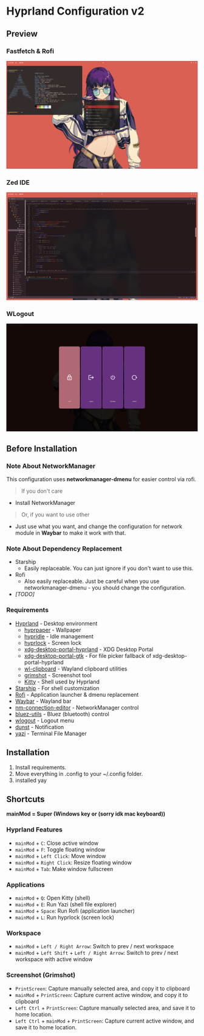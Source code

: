 # Hyprland Configuration v2

## Preview

### Fastfetch & Rofi
![Fastfetch & Rofi Preview Image](https://github.com/p-sw/hyprland-dotfiles-2/blob/main/previews/1-fastfetch-rofi.png?raw=true)

### Zed IDE
![Zed IDE Preview Image](https://github.com/p-sw/hyprland-dotfiles-2/blob/main/previews/2-zed.png?raw=true)

### WLogout
![WLogout Preview Image](https://github.com/p-sw/hyprland-dotfiles-2/blob/main/previews/3-wlogout.png?raw=true)

## Before Installation

### Note About NetworkManager

This configuration uses **networkmanager-dmenu** for easier control via rofi.  

> If you don't care

* Install NetworkManager

> Or, if you want to use other

* Just use what you want, and change the configuration for network module in **Waybar** to make it work with that.

### Note About Dependency Replacement

* Starship
  * Easily replaceable. You can just ignore if you don't want to use this.
* Rofi
  * Also easily replaceable. Just be careful when you use networkmanager-dmenu - you should change the configuration.
* _[TODO]_

### Requirements

* [Hyprland](https://hyprland.org) - Desktop environment
    * [hyprpaper](https://wiki.hyprland.org/Hypr-Ecosystem/hyprpaper/) - Wallpaper
    * [hypridle](https://wiki.hyprland.org/Hypr-Ecosystem/hypridle/) - Idle management
    * [hyprlock](https://wiki.hyprland.org/Hypr-Ecosystem/hyprlock/) - Screen lock
    * [xdg-desktop-portal-hyprland](https://wiki.hyprland.org/Hypr-Ecosystem/xdg-desktop-portal-hyprland/) - XDG Desktop Portal
    * [xdg-desktop-portal-gtk](https://wiki.hyprland.org/Useful-Utilities/xdg-desktop-portal-hyprland/#installing) - For file picker fallback of xdg-desktop-portal-hyprland
    * [wl-clipboard](https://github.com/bugaevc/wl-clipboard) - Wayland clipboard utilities
    * [grimshot](https://www.mankier.com/1/grimshot) - Screenshot tool
    * [Kitty](https://sw.kovidgoyal.net/kitty) - Shell used by Hyprland
* [Starship](https://starship.rs) - For shell customization
* [Rofi](https://github.com/davatorium/rofi) - Application launcher & dmenu replacement
* [Waybar](https://github.com/Alexays/Waybar) - Wayland bar
* [nm-connection-editor](https://gitlab.gnome.org/GNOME/network-manager-applet) - NetworkManager control
* [bluez-utils](https://www.bluez.org/) - Bluez (bluetooth) control
* [wlogout](https://github.com/ArtsyMacaw/wlogout) - Logout menu
* [dunst](https://github.com/dunst-project/dunst) - Notification
* [yazi](https://github.com/dunst-project/dunst) - Terminal File Manager

## Installation

1. Install requirements.
2. Move everything in .config to your ~/.config folder.
3. installed yay

## Shortcuts

**mainMod = Super (Windows key or (sorry idk mac keyboard))**

### Hyprland Features

* `mainMod` + `C`: Close active window
* `mainMod` + `F`: Toggle floating window
* `mainMod` + `Left Click`: Move window
* `mainMod` + `Right Click`: Resize floating window
* `mainMod` + `Tab`: Make window fullscreen

### Applications

* `mainMod` + `Q`: Open Kitty (shell)
* `mainMod` + `E`: Run Yazi (shell file explorer)
* `mainMod` + `Space`: Run Rofi (application launcher)
* `mainMod` + `L`: Run hyprlock (screen lock)

### Workspace

* `mainMod` + `Left / Right Arrow`: Switch to prev / next workspace
* `mainMod` + `Left Shift` + `Left / Right Arrow`: Switch to prev / next workspace with active window

### Screenshot (Grimshot)

* `PrintScreen`: Capture manually selected area, and copy it to clipboard
* `mainMod` + `PrintScreen`: Capture current active window, and copy it to clipboard
* `Left Ctrl` + `PrintScreen`: Capture manually selected area, and save it to home location.
* `Left Ctrl` + `mainMod` + `PrintScreen`: Capture current active window, and save it to home location.
